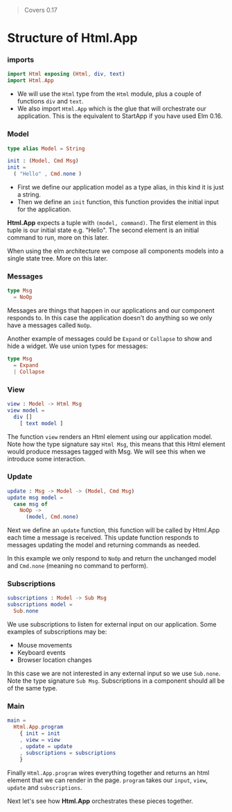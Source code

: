 > Covers 0.17

# Structure of Html.App

### imports

```elm
import Html exposing (Html, div, text)
import Html.App
```

- We will use the `Html` type from the `Html` module, plus a couple of functions `div` and `text`.
- We also import `Html.App` which is the glue that will orchestrate our application. This is the equivalent to StartApp if you have used Elm 0.16. 

### Model

```elm
type alias Model = String

init : (Model, Cmd Msg)
init =
  ( "Hello" , Cmd.none )
```

- First we define our application model as a type alias, in this kind it is just a string.
- Then we define an `init` function, this function provides the initial input for the application. 

__Html.App__ expects a tuple with `(model, command)`. The first element in this tuple is our initial state e.g. "Hello". The second element is an initial command to run, more on this later.

When using the elm architecture we compose all components models into a single state tree. More on this later.

### Messages

```elm
type Msg
  = NoOp
```

Messages are things that happen in our applications and our component responds to. In this case the application doesn't do anything so we only have a messages called `NoOp`.

Another example of messages could be `Expand` or `Collapse` to show and hide a widget. We use union types for messages:

```elm
type Msg
  = Expand
  | Collapse
```

### View

```elm
view : Model -> Html Msg
view model =
  div []
    [ text model ]
```

The function `view` renders an Html element using our application model. Note how the type signature say `Html Msg`, this means that this Html element would produce messages tagged with Msg. We will see this when we introduce some interaction.

### Update

```elm
update : Msg -> Model -> (Model, Cmd Msg)
update msg model =
  case msg of
    NoOp ->
      (model, Cmd.none)
```

Next we define an `update` function, this function will be called by Html.App each time a message is received. This update function responds to messages updating the model and returning commands as needed. 

In this example we only respond to `NoOp` and return the unchanged model and `Cmd.none` (meaning no command to perform).

### Subscriptions

```elm
subscriptions : Model -> Sub Msg
subscriptions model =
  Sub.none
```

We use subscriptions to listen for external input on our application. Some examples of subscriptions may be:

- Mouse movements
- Keyboard events
- Browser location changes

In this case we are not interested in any external input so we use `Sub.none`. Note the type signature `Sub Msg`. Subscriptions in a component should all be of the same type.

### Main

```elm
main =
  Html.App.program
    { init = init
    , view = view
    , update = update
    , subscriptions = subscriptions
    }
```

Finally `Html.App.program` wires everything together and returns an html element that we can render in the page. `program` takes our `input`, `view`, `update` and `subscriptions`.

Next let's see how __Html.App__ orchestrates these pieces together.




 